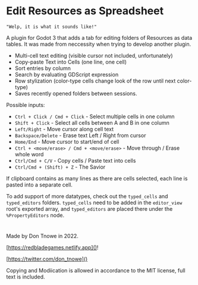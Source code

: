 # Edit Resources as Spreadsheet

    "Welp, it is what it sounds like!"

A plugin for Godot 3 that adds a tab for editing folders of Resources as data tables. It was made from neccessity when trying to develop another plugin.

- Multi-cell text editing (visible cursor not included, unfortunately)
- Copy-paste Text into Cells (one line, one cell)
- Sort entries by column
- Search by evaluating GDScript expression
- Row stylization (color-type cells change look of the row until next color-type)
- Saves recently opened folders between sessions.

Possible inputs:
- `Ctrl + Click / Cmd + Click` - Select multiple cells in one column
- `Shift + Click` - Select all cells between A and B in one column
- `Left/Right` - Move cursor along cell text
- `Backspace/Delete` - Erase text Left / Right from cursor
- `Home/End` - Move cursor to start/end of cell
- `Ctrl + <move/erase> / Cmd + <move/erase>` - Move through / Erase whole word
- `Ctrl/Cmd + C/V` - Copy cells / Paste text into cells 
- `Ctrl/Cmd + (Shift) + Z` - The Savior

If clipboard contains as many lines as there are cells selected, each line is pasted into a separate cell.

To add support of more datatypes, check out the `typed_cells` and `typed_editors` folders. `typed_cells` need to be added in the `editor_view` root's exported array, and `typed_editors` are placed there under the `%PropertyEditors` node.

#

Made by Don Tnowe in 2022.

[https://redbladegames.netlify.app]()!

[https://twitter.com/don_tnowe]()

Copying and Modiication is allowed in accordance to the MIT license, full text is included.
